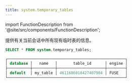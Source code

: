 ```yaml
---
title: system.temporary_tables
---
```

import FunctionDescription from '@site/src/components/FunctionDescription';

<FunctionDescription description="Introduced or updated: v1.2.666"/>

提供有关当前会话中所有现有临时表的信息。

```sql title='Examples:'
SELECT * FROM system.temporary_tables;

┌────────────────────────────────────────────────────┐
│ database │   name   │       table_id      │ engine │
├──────────┼──────────┼─────────────────────┼────────┤
│ default  │ my_table │ 4611686018427407904 │ FUSE   │
└────────────────────────────────────────────────────┘
```
